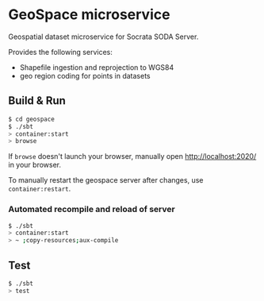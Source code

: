 # GeoSpace microservice #

Geospatial dataset microservice for Socrata SODA Server.

Provides the following services:
- Shapefile ingestion and reprojection to WGS84
- geo region coding for points in datasets

## Build & Run ##

```sh
$ cd geospace
$ ./sbt
> container:start
> browse
```

If `browse` doesn't launch your browser, manually open [http://localhost:2020/](http://localhost:2020/) in your browser.

To manually restart the geospace server after changes, use `container:restart`.

### Automated recompile and reload of server

```sh
$ ./sbt
> container:start
> ~ ;copy-resources;aux-compile
```

## Test

```sh
$ ./sbt
> test
```
